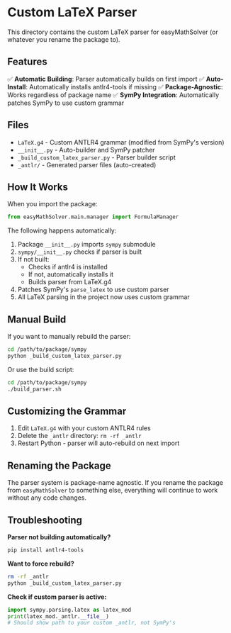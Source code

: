 # Custom LaTeX Parser

This directory contains the custom LaTeX parser for easyMathSolver (or whatever you rename the package to).

## Features

✅ **Automatic Building**: Parser automatically builds on first import
✅ **Auto-Install**: Automatically installs antlr4-tools if missing
✅ **Package-Agnostic**: Works regardless of package name
✅ **SymPy Integration**: Automatically patches SymPy to use custom grammar

## Files

- `LaTeX.g4` - Custom ANTLR4 grammar (modified from SymPy's version)
- `__init__.py` - Auto-builder and SymPy patcher
- `_build_custom_latex_parser.py` - Parser builder script
- `_antlr/` - Generated parser files (auto-created)

## How It Works

When you import the package:

```python
from easyMathSolver.main.manager import FormulaManager
```

The following happens automatically:

1. Package `__init__.py` imports `sympy` submodule
2. `sympy/__init__.py` checks if parser is built
3. If not built:
   - Checks if antlr4 is installed
   - If not, automatically installs it
   - Builds parser from LaTeX.g4
4. Patches SymPy's `parse_latex` to use custom parser
5. All LaTeX parsing in the project now uses custom grammar

## Manual Build

If you want to manually rebuild the parser:

```bash
cd /path/to/package/sympy
python _build_custom_latex_parser.py
```

Or use the build script:

```bash
cd /path/to/package/sympy
./build_parser.sh
```

## Customizing the Grammar

1. Edit `LaTeX.g4` with your custom ANTLR4 rules
2. Delete the `_antlr` directory: `rm -rf _antlr`
3. Restart Python - parser will auto-rebuild on next import

## Renaming the Package

The parser system is package-name agnostic. If you rename the package from `easyMathSolver` to something else, everything will continue to work without any code changes.

## Troubleshooting

**Parser not building automatically?**
```bash
pip install antlr4-tools
```

**Want to force rebuild?**
```bash
rm -rf _antlr
python _build_custom_latex_parser.py
```

**Check if custom parser is active:**
```python
import sympy.parsing.latex as latex_mod
print(latex_mod._antlr.__file__)
# Should show path to your custom _antlr, not SymPy's
```
